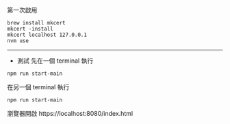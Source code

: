 第一次啟用
```
brew install mkcert
mkcert -install
mkcert localhost 127.0.0.1
nvm use
```

---
* 測試
先在一個 terminal 執行
```
npm run start-main
```
在另一個 terminal 執行
```
npm run start-main
```
瀏覽器開啟 
https://localhost:8080/index.html